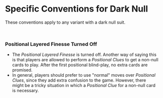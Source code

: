# Specific Conventions for Dark Null

These conventions apply to any variant with a dark null suit.

<br />

### Positional Layered Finesse Turned Off

- The *Positional Layered Finesse* is turned off. Another way of saying this is that players are allowed to perform a *Positional Clues* to get a non-null cards to play. After the first positional blind-play, no extra cards are promised.
- In general, players should prefer to use "normal" moves over *Positional Clues*, since they add extra confusion to the game. However, there might be a tricky situation in which a *Positional Clue* for a non-null card is necessary.
